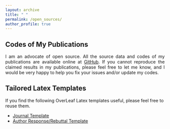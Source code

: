 ```yaml
---
layout: archive
title: " "
permalink: /open_sources/
author_profile: true
---
```


## Codes of My Publications

<html><body><p align="justify"> 
I am an advocate of open source. All the source data and codes of my publications are available online at <a href="https://github.com/Spratm-Asleaf">GitHub</a>. If you cannot reproduce the claimed results in my publications, please feel free to let me know, and I would be very happy to help you fix your issues and/or update my codes.
</p></body> </html> 

## Tailored Latex Templates

If you find the following OverLeaf Latex templates useful, please feel free to reuse them.

- [Journal Template](https://www.overleaf.com/read/pgyszvpppfzh#9be893)
- [Author Response/Rebuttal Template](https://www.overleaf.com/read/ykqtyqkpnwyr#47dfb3)
